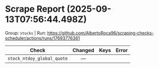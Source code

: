 # Scrape Report (2025-09-13T07:56:44.498Z)

Group: `stocks`  |  Run: https://github.com/AlbertoRoca96/scraping-checks-scheduler/actions/runs/17693776361

| Check | Changed | Keys | Error |
|---|:---:|:--|:--|
| `stock_ntdoy_global_quote` | — |  |  |
